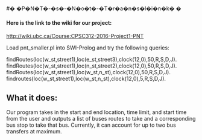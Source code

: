 #� �P�N�T�-�s�-�N�o�t�-�T�r�a�n�s�l�i�n�k�
�
#### Here is the link to the wiki for our project:

http://wiki.ubc.ca/Course:CPSC312-2016-Project1-PNT

Load pnt_smaller.pl into SWI-Prolog and try the following queries:

findRoutes(loc(w_st,street1),loc(e_st,street3),clock(12,0),50,R,S,D,J).
findRoutes(loc(w_st,street1),loc(n_st,street2),clock(12,0),50,R,S,D,J).
findRoutes(loc(w_st,street1),loc(w_st,n_st),clock(12,0),50,R,S,D,J).
findroutes(loc(w_st,street1),loc(w_st,n_st),clock(12,0),5,R,S,D,J).

## What it does:

Our program takes in the start and end location, time limit, and start time from the user and outputs a list of buses routes to take and a corresponding bus stop to take that bus. Currently, it can account for up to two bus transfers at maximum.
